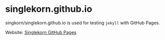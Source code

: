 # singlekorn.github.io

singkorn/singlekorn.github.io is used for testing `jekyll` with GitHub Pages.

Website: [Singlekorn GitHub Pages](https://singlekorn.github.io)
